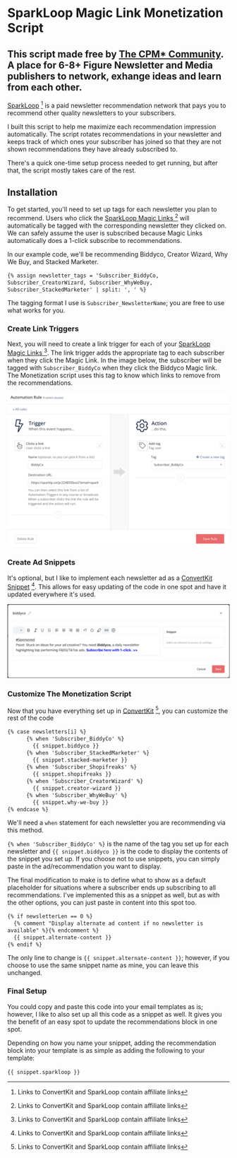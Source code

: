 # SparkLoop Magic Link Monetization Script
## This script made free by [The CPM* Community](https://www.skool.com/community-powered-marketing-3266/about). A place for 6-8+ Figure Newsletter and Media publishers to network, exhange ideas and learn from each other. 

[SparkLoop](https://dash.sparkloop.app/signup?aff=e3f393b8) [^1] is a paid newsletter recommendation network that pays you to recommend other quality newsletters to your subscribers.

I built this script to help me maximize each recommendation impression automatically. The script rotates recommendations in your newsletter and keeps track of which ones your subscriber has joined so that they are not shown recommendations they have already subscribed to.

There's a quick one-time setup process needed to get running, but after that, the script mostly takes care of the rest.

## Installation

To get started, you'll need to set up tags for each newsletter you plan to recommend. Users who click the [SparkLoop Magic Links ](https://dash.sparkloop.app/signup?aff=e3f393b8) [^1] will automatically be tagged with the corresponding newsletter they clicked on. We can safely assume the user is subscribed because Magic Links automatically does a 1-click subscribe to recommendations.

In our example code, we'll be recommending Biddyco, Creator Wizard, Why We Buy, and Stacked Marketer.

```
{% assign newsletter_tags = 'Subscriber_BiddyCo, Subscriber_CreatorWizard, Subscriber_WhyWeBuy, Subscriber_StackedMarketer' | split: ', ' %}
```
The tagging format I use is `Subscriber_NewsletterName`; you are free to use what works for you.

### Create Link Triggers
Next, you will need to create a link trigger for each of your [SparkLoop Magic Links ](https://dash.sparkloop.app/signup?aff=e3f393b8) [^1]. The link trigger adds the appropriate tag to each subscriber when they click the Magic Link. In the image below, the subscriber will be tagged with `Subscriber_BiddyCo` when they click the Biddyco Magic link. The Monetization script uses this tag to know which links to remove from the recommendations.

![](linktrigger-rule.png)

### Create Ad Snippets
It's optional, but I like to implement each newsletter ad as a [ConvertKit Snippet](https://convertkit.com/?lmref=lfsx1g) [^1]. This allows for easy updating of the code in one spot and have it updated everywhere it's used.

![](biddyco-snippet.png)

### Customize The Monetization Script
Now that you have everything set up in [ConvertKit](https://convertkit.com/?lmref=lfsx1g) [^1], you can customize the rest of the code

```
{% case newsletters[i] %}
      {% when 'Subscriber_BiddyCo' %}
        {{ snippet.biddyco }}
      {% when 'Subscriber_StackedMarketer' %}
        {{ snippet.stacked-marketer }}
      {% when 'Subscriber_Shopifreaks' %}
        {{ snippet.shopifreaks }}
      {% when 'Subscriber_CreatorWizard' %}
        {{ snippet.creator-wizard }}
      {% when 'Subscriber_WhyWeBuy' %}
        {{ snippet.why-we-buy }}
{% endcase %}
```
We'll need a `when` statement for each newsletter you are recommending via this method.

`{% when 'Subscriber_BiddyCo' %}` is the name of the tag you set up for each newsletter and `{{ snippet.biddyco }}` is the code to display the contents of the snippet you set up. If you choose not to use snippets, you can simply paste in the ad/recommendation you want to display.

The final modification to make is to define what to show as a default placeholder for situations where a subscriber ends up subscribing to all recommendations. I've implemented this as a snippet as well, but as with the other options, you can just paste in content into this spot too.

```
{% if newsletterLen == 0 %}
  {% comment "Display alternate ad content if no newsletter is available" %}{% endcomment %}
  {{ snippet.alternate-content }}
{% endif %}
```

The only line to change is `{{ snippet.alternate-content }}`; however, if you choose to use the same snippet name as mine, you can leave this unchanged.

### Final Setup

You could copy and paste this code into your email templates as is; however, I like to also set up all this code as a snippet as well. It gives you the benefit of an easy spot to update the recommendations block in one spot.



Depending on how you name your snippet, adding the recommendation block into your template is as simple as adding the following to your template:

`{{ snippet.sparkloop }}`

[^1]: Links to ConvertKit and SparkLoop contain affiliate links
